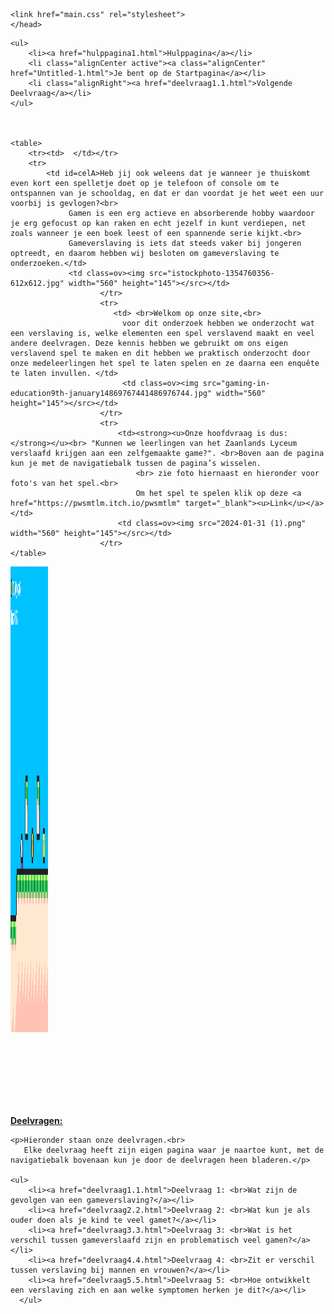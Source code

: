 <!DOCTYPE html>
<html lang="en">

<head>
<meta charset="UTF-8"> <!-- dit en hieronder zijn meta tags zodat de website op zoveel mogelijk browsers er goed uit ziet -->
    <meta http-equiv="X-UA-Compatible" content="IE=edge">
    <meta name="viewport" content="width=device-width, initial-scale=1.0">
    <title>Startpagina</title>

    <link href="main.css" rel="stylesheet">
    </head>

<body>

    <ul>
        <li><a href="hulppagina1.html">Hulppagina</a></li>
        <li class="alignCenter active"><a class="alignCenter" href="Untitled-1.html">Je bent op de Startpagina</a></li>
        <li class="alignRight"><a href="deelvraag1.1.html">Volgende Deelvraag</a></li>
    </ul>

   

    <table>
        <tr><td>‏‏‎ ‎‏‏‎ ‎</td></tr>
        <tr>
            <td id=celA>Heb jij ook weleens dat je wanneer je thuiskomt even kort een spelletje doet op je telefoon of console om te ontspannen van je schooldag, en dat er dan voordat je het weet een uur voorbij is gevlogen?<br>
                 Gamen is een erg actieve en absorberende hobby waardoor je erg gefocust op kan raken en echt jezelf in kunt verdiepen, net zoals wanneer je een boek leest of een spannende serie kijkt.<br> 
                 Gameverslaving is iets dat steeds vaker bij jongeren optreedt, en daarom hebben wij besloten om gameverslaving te onderzoeken.</td>
                 <td class=ov><img src="istockphoto-1354760356-612x612.jpg" width="560" height="145"></src></td>
                        </tr>
                        <tr>
                           <td> <br>Welkom op onze site,<br>
                             voor dit onderzoek hebben we onderzocht wat een verslaving is, welke elementen een spel verslavend maakt en veel andere deelvragen. Deze kennis hebben we gebruikt om ons eigen verslavend spel te maken en dit hebben we praktisch onderzocht door onze medeleerlingen het spel te laten spelen en ze daarna een enquête te laten invullen. </td>
                             <td class=ov><img src="gaming-in-education9th-january14869767441486976744.jpg" width="560" height="145"></src></td>                          
                        </tr>
                        <tr>
                            <td><strong><u>Onze hoofdvraag is dus:</strong></u><br> "Kunnen we leerlingen van het Zaanlands Lyceum verslaafd krijgen aan een zelfgemaakte game?". <br>Boven aan de pagina kun je met de navigatiebalk tussen de pagina’s wisselen.
                                <br> zie foto hiernaast en hieronder voor foto's van het spel.<br>
                                Om het spel te spelen klik op deze <a href="https://pwsmtlm.itch.io/pwsmtlm" target="_blank"><u>Link</u></a></td>
                            <td class=ov><img src="2024-01-31 (1).png" width="560" height="145"></src></td>
                        </tr>
    </table>
   <p><img src="Schermafbeelding 2024-02-01 110933.png" width="60" height="745" class="alignCenter"></src></p>

<br><br><br><br><br><br>
    <p><strong><u> Deelvragen:</u></strong></p>

    <p>Hieronder staan onze deelvragen.<br>
       Elke deelvraag heeft zijn eigen pagina waar je naartoe kunt, met de navigatiebalk bovenaan kun je door de deelvragen heen bladeren.</p>

    <ul>
        <li><a href="deelvraag1.1.html">Deelvraag 1: <br>Wat zijn de gevolgen van een gameverslaving?</a></li>
        <li><a href="deelvraag2.2.html">Deelvraag 2: <br>Wat kun je als ouder doen als je kind te veel gamet?</a></li>
        <li><a href="deelvraag3.3.html">Deelvraag 3: <br>Wat is het verschil tussen gameverslaafd zijn en problematisch veel gamen?</a></li>
        <li><a href="deelvraag4.4.html">Deelvraag 4: <br>Zit er verschil tussen verslaving bij mannen en vrouwen?</a></li>
        <li><a href="deelvraag5.5.html">Deelvraag 5: <br>Hoe ontwikkelt een verslaving zich en aan welke symptomen herken je dit?</a></li>
      </ul>



</body>
